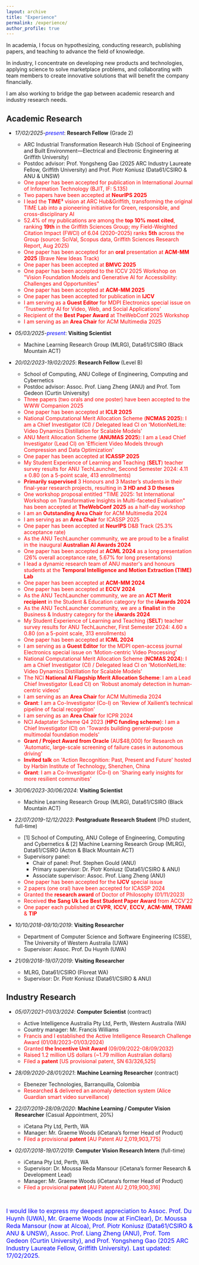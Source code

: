 ```yaml
---
layout: archive
title: "Experience"
permalink: /experience/
author_profile: true
---
```

<!-- <font color="red"><strong>A*</strong>, accepted, to appear</font> -->
<!-- Research experience
====== -->

<style>
a:link {
  text-decoration: none;
}

a:visited {
  text-decoration: none;
}

a:hover {
  text-decoration: underline;
}

a:active {
  text-decoration: underline;
}
</style>

In academia, I focus on hypothesizing, conducting research, publishing papers, and teaching to advance the field of knowledge.

In industry, I concentrate on developing new products and technologies, applying science to solve marketplace problems, and collaborating with team members to create innovative solutions that will benefit the company financially.

I am also working to bridge the gap between academic research and industry research needs.


<h2>Academic Research</h2>

* *17/02/2025-<font color="blue">present</font>*: **Research Fellow** (Grade 2)
  * ARC Industrial Transformation Research Hub (School of Engineering and Built Environment—Electrical and Electronic Engineering at Griffith University)
  * Postdoc advisor: [Prof. Yongsheng Gao](https://experts.griffith.edu.au/19112-yongsheng-gao) ([2025 ARC Industry Laureate Fellow](https://www.arc.gov.au/2025-industry-laureate-profile-professor-yongsheng-gao), Griffith University) and [Prof. Piotr Koniusz](https://www.koniusz.com) (Data61/CSIRO & ANU & UNSW)
  * <font color="red">One paper has been accepted for publication in International Journal of Information Technology (BJIT, IF: 5.135)</font>
  * <font color="red">Two papers have been accepted at <strong>NeurIPS 2025</strong></font>
  * <font color="red">I lead the <strong>TIME³</strong> vision at ARC Hub&Griffith, transforming the original TIME Lab into a pioneering initiative for Green, responsible, and cross-disciplinary AI</font>
  * <font color="red">52.4% of my publications are among the <strong>top 10% most cited</strong>, ranking <strong>19th</strong> in the Griffith Sciences Group; my Field-Weighted Citation Impact (FWCI) of 6.04 (2020–2025) ranks <strong>5th</strong> across the Group (source: SciVal, Scopus data, Griffith Sciences Research Report, Aug 2025)</font>
  * <font color="red">One paper has been accepted for an <strong>oral</strong> presentation at <strong>ACM-MM 2025</strong> (Brave New Ideas Track)</font>
  * <font color="red">One paper has been accepted at <strong>BMVC 2025</strong></font>
  * <font color="red">One paper has been accepted to the ICCV 2025 Workshop on "Vision Foundation Models and Generative AI for Accessibility: Challenges and Opportunities"</font>
  * <font color="red">One paper has been accepted at <strong>ACM-MM 2025</strong></font>
  * <font color="red">One paper has been accepted for publication in <strong>IJCV</strong></font>
  * <font color="red">I am serving as a <strong>Guest Editor</strong> for MDPI Electronics special issue on ‘Trustworthy AI for Video, Web, and Social Applications’</font>
  * <font color="red">Recipient of the <strong>Best Paper Award</strong> at TheWebConf 2025 Workshop</font>
  * <font color="red">I am serving as an <strong>Area Chair</strong> for ACM Multimedia 2025</font>
 
* *05/03/2025-<font color="blue">present</font>*: **Visiting Scientist**
  * Machine Learning Research Group (MLRG), Data61/CSIRO (Black Mountain ACT)

* *20/02/2023-19/02/2025*: **Research Fellow** (Level B)
  * School of Computing, ANU College of Engineering, Computing and Cybernetics
  * Postdoc advisor: [Assoc. Prof. Liang Zheng](https://zheng-lab-anu.github.io/) (ANU) and [Prof. Tom Gedeon](https://staffportal.curtin.edu.au/staff/profile/view/tom-gedeon-5e48a1fd/) (Curtin University)
  * <font color="red">Three papers (two orals and one poster) have been accepted to the WWW Companion 2025</font>
  * <font color="red">One paper has been accepted at <strong>ICLR 2025</strong></font>
  * <font color="red">National Computational Merit Allocation Scheme (<strong>NCMAS 2025</strong>): I am a Chief Investigator (CI) / Delegated lead CI on 'MotionNetLite: Video Dynamics Distillation for Scalable Models'</font>
  * <font color="red">ANU Merit Allocation Scheme  (<strong>ANUMAS 2025</strong>): I am a Lead Chief Investigator (Lead CI) on 'Efficient Video Models through Compression and Data Optimization'</font>
  * <font color="red">One paper has been accepted at <strong>ICASSP 2025</strong></font>
  * <font color="red">My Student Experience of Learning and Teaching (<strong>SELT</strong>) teacher survey results for ANU TechLauncher, Second Semester 2024: $4.11\pm0.80$ (on a 5-point scale, 413 enrollments)</font>
  * <font color="red"><strong>Primarily supervised</strong> 3 Honours and 3 Master’s students in their final-year research projects, resulting in <strong>3 HD and 3 D theses</strong></font>
  * <font color="red">One workshop proposal entitled "TIME 2025: 1st International Workshop on Transformative Insights in Multi-faceted Evaluation" has been accepted at <strong>TheWebConf 2025</strong> as a half-day workshop</font>
  * <font color="red">I am an <strong>Outstanding Area Chair</strong> for ACM Multimedia 2024</font>
  * <font color="red">I am serving as an <strong>Area Chair</strong> for ICASSP 2025</font>
  * <font color="red">One paper has been accepted at <strong>NeurIPS</strong> D&B Track (25.3% acceptance rate)</font>
  * <font color="red">As the ANU TechLauncher community, we are proud to be a finalist in the inaugural <strong>Australian AI Awards 2024</strong></font>
  * <font color="red">One paper has been accepted at <strong>ACML 2024</strong> as a long presentation (26% overall acceptance rate, 5.67% for long presentations)</font>
  * <font color="red">I lead a dynamic research team of ANU master's and honours students at the <strong>Temporal Intelligence and Motion Extraction (TIME) Lab</strong></font>
  * <font color="red">One paper has been accepted at <strong>ACM-MM 2024</strong></font>
  * <font color="red">One paper has been accepted at <strong>ECCV 2024</strong></font>
  * <font color="red">As the ANU TechLauncher community, we are an <strong>ACT Merit recipient</strong> in the Student & Education category for the <strong>iAwards 2024</strong></font>
  * <font color="red">As the ANU TechLauncher community, we are a <strong>finalist</strong> in the Business & Industry category for the <strong>iAwards 2024</strong></font>
  * <font color="red">My Student Experience of Learning and Teaching (<strong>SELT</strong>) teacher survey results for ANU TechLauncher, First Semester 2024: $4.60\pm0.80$ (on a 5-point scale, 313 enrollments)</font>
  * <font color="red">One paper has been accepted at <strong>ICML 2024</strong></font>
  * <font color="red">I am serving as a <strong>Guest Editor</strong> for the MDPI open-access journal Electronics special issue on ‘Motion-centric Video Processing’</font>
  * <font color="red">National Computational Merit Allocation Scheme (<strong>NCMAS 2024</strong>): I am a Chief Investigator (CI) / Delegated lead CI on 'MotionNetLite: Video Dynamics Distillation for Scalable Models'</font>
  * <font color="red">The NCI <strong>National AI Flagship Merit Allocation Scheme</strong>: I am a Lead Chief Investigator (Lead CI) on 'Robust anomaly detection in human-centric videos'</font>
  * <font color="red">I am serving as an <strong>Area Chair</strong> for ACM Multimedia 2024</font>
  * <font color="red"><strong>Grant</strong>: I am a Co-Investigator (Co-I) on 'Review of Xailient’s technical pipeline of facial recognition'</font>
  * <font color="red">I am serving as an <strong>Area Chair</strong> for ICPR 2024</font>
  * <font color="red">NCI Adaptater Scheme Q4 2023 (<strong>HPC funding scheme</strong>): I am a Chief Investigator (CI) on 'Towards building general-purpose multimodal foundation models'</font>
  * <font color="red"><strong>Grant / Project Award from Oracle</strong> (AU$48,000) for Research on 'Automatic, large-scale screening of failure cases in autonomous driving' </font>
  * <font color="red"><strong>Invited talk</strong> on 'Action Recognition: Past, Present and Future' hosted by Harbin Institute of Technology, Shenzhen, China </font>
  * <font color="red"><strong>Grant</strong>: I am a Co-Investigator (Co-I) on 'Sharing early insights for more resilient communities'</font>

* *30/06/2023-30/06/2024*: **Visiting Scientist**
  * Machine Learning Research Group (MLRG), Data61/CSIRO (Black Mountain ACT)

* *22/07/2019-12/12/2023*: **Postgraduate Research Student** (PhD student, full-time)
  * [1] School of Computing, ANU College of Engineering, Computing and Cybernetics & [2] Machine Learning Research Group (MLRG), Data61/CSIRO (Acton & Black Mountain ACT)
  * Supervisory panel: 
    * Chair of panel: [Prof. Stephen Gould](http://users.cecs.anu.edu.au/~sgould/) (ANU)
    * Primary supervisor: [Dr. Piotr Koniusz](https://www.koniusz.com) (Data61/CSIRO & ANU)
    * Associate supervisor: Assoc. Prof. Liang Zheng (ANU)
  * <font color="red">One paper has been accepted for the <strong>IJCV</strong> special issue</font>
  * <font color="red">2 papers (one oral) have been accepted for ICASSP 2024</font>
  * <font color="red">Granted the <strong>research award</strong> of Doctor of Philosophy (01/11/2023)</font>
  * <font color="red">Received <strong>the Sang Uk Lee Best Student Paper Award</strong> from ACCV’22</font>
  * <font color="red">One paper each published at <strong>CVPR</strong>, <strong>ICCV</strong>, <strong>ECCV</strong>, <strong>ACM-MM</strong>, <strong>TPAMI</strong> & <strong>TIP</strong></font>
  

* *10/10/2018-09/10/2019*: **Visiting Researcher**
  * Department of Computer Science and Software Engineering (CSSE), The University of Western Australia (UWA)
  * Supervisor: [Assoc. Prof. Du Huynh](https://research-repository.uwa.edu.au/en/persons/du-huynh) (UWA)

* *21/09/2018-19/07/2019*: **Visiting Researcher**
  * MLRG, Data61/CSIRO (Floreat WA)
  * Supervisor: Dr. Piotr Koniusz (Data61/CSIRO & ANU)

<h2>Industry Research</h2>

* *05/07/2021-01/03/2024*: **Computer Scientist** (contract)
  * Active Intelligence Australia Pty Ltd, Perth, Western Australia (WA)
  * Country manager: [Mr. Francis Williams](https://www.linkedin.com/in/williamsfrancis/) <!--  CEO: [Mr. Kenneth LaMarca](https://www.linkedin.com/in/ken-lamarca-a021a2/) -->
  * <font color="red">Francis and I established the Active Intelligence Research Challenge Award (01/08/2023-01/03/2024)</font>
  * <font color="red">Granted <strong> the Incentive Unit Award </strong>(09/09/2022-08/09/2032)</font>
  * <font color="red">Raised 1.2 million US dollars (~1.79 million Australian dollars)</font>
  * <font color="red">Filed a <strong>patent</strong> [US provisional patent, SN 63/326,525]</font>

* *28/09/2020-28/01/2021*: **Machine Learning Researcher** (contract)
  * Ebenezer Technologies, Barranquilla, Colombia
  * <font color="red">Researched & delivered an anomaly detection system (Alice Guardian smart video surveillance)</font>

* *22/07/2019-28/09/2020*: **Machine Learning / Computer Vision Researcher** (Casual Appointment, 20%)
  * iCetana Pty Ltd, Perth, WA
  * Manager: [Mr. Graeme Woods](https://www.linkedin.com/in/graeme-woods-877608213/) (iCetana’s former Head of Product)
  * <font color="red">Filed a provisional <strong>patent</strong> [AU Patent AU 2,019,903,775]</font>

* *02/07/2018-19/07/2019*: **Computer Vision Research Intern** (full-time)
  * iCetana Pty Ltd, Perth, WA
  * Supervisor: [Dr. Moussa Reda Mansour](https://scholar.google.com/citations?user=3WWA0FMAAAAJ&hl=en) (iCetana’s former Research & Development Lead) 
  * Manager: Mr. Graeme Woods (iCetana’s former Head of Product)
  * <font color="red">Filed a provisional <strong>patent</strong> [AU Patent AU 2,019,900,316]</font>

<p>&nbsp;</p>
<font size="3" color="blue">I would like to express my deepest appreciation to Assoc. Prof. Du Huynh (UWA), Mr. Graeme Woods (now at FinClear), Dr. Moussa Reda Mansour (now at Alcoa), Prof. Piotr Koniusz (Data61/CSIRO & ANU & UNSW), Assoc. Prof. Liang Zheng (ANU), Prof. Tom Gedeon (Curtin University), and Prof. Yongsheng Gao (2025 ARC Industry Laureate Fellow, Griffith University). Last updated: 17/02/2025.</font>
